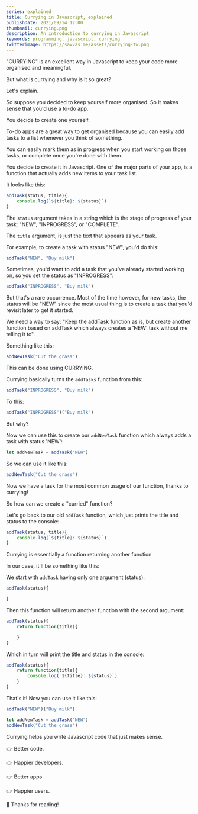 ```yaml
---
series: explained
title: Currying in Javascript, explained.
publishDate: 2021/09/14 12:00
thumbnail: currying.png
description: An introduction to currying in Javascript
keywords: programming, javascript, currying
twitterimage: https://savvas.me/assets/currying-tw.png
---
```


"CURRYING" is an excellent way in Javascript to keep your code more organised and meaningful.

But what is currying and why is it so great?

Let's explain.

So suppose you decided to keep yourself more organised. So it makes sense that you'd use a to-do app.

You decide to create one yourself.

To-do apps are a great way to get organised because you can easily add tasks to a list whenever you think of something.

You can easily mark them as in progress when you start working on those tasks, or complete once you're done with them.

You decide to create it in Javascript. One of the major parts of your app, is a function that actually adds new items to your task list.

It looks like this:

```js
addTask(status, title){
    console.log(`${title}: ${status}`)
}
```

The `status` argument takes in a string which is the stage of progress of your task: "NEW", "INPROGRESS", or "COMPLETE".

The `title` argument, is just the text that appears as your task.

For example, to create a task with status "NEW", you'd do this:

```js
addTask("NEW", "Buy milk")
```

Sometimes, you'd want to add a task that you've already started working on, so you set the status as "INPROGRESS":

```js
addTask("INPROGRESS", "Buy milk")
```

But that's a rare occurrence. Most of the time however, for new tasks, the status will be "NEW" since the most usual thing is to create a task that you'd revisit later to get it started.

We need a way to say: "Keep the addTask function as is, but create another function based on addTask which always creates a 'NEW' task without me telling it to".

Something like this:

```js
addNewTask("Cut the grass")
```

This can be done using CURRYING.

Currying basically turns the `addTasks` function from this:

```js
addTask("INPROGRESS", "Buy milk")
```

To this:

```js
addTask("INPROGRESS")("Buy milk")
```

But why?

Now we can use this to create our `addNewTask` function which always adds a task with status 'NEW':

```js
let addNewTask = addTask("NEW")
```

So we can use it like this:

```js
addNewTask("Cut the grass")
```

Now we have a task for the most common usage of our function, thanks to currying!

So how can we create a "curried" function?

Let's go back to our old `addTask` function, which just prints the title and status to the console:

```js
addTask(status, title){
    console.log(`${title}: ${status}`)
}
```

Currying is essentially a function returning another function.

In our case, it'll be something like this:

We start with `addTask` having only one argument (status):

```js
addTask(status){

}
```

Then this function will return another function with the second argument:

```js
addTask(status){
    return function(title){

    }
}
```

Which in turn will print the title and status in the console:

```js
addTask(status){
    return function(title){
        console.log(`${title}: ${status}`)
    }
}
```

That's it! Now you can use it like this:

```js
addTask("NEW")("Buy milk")

let addNewTask = addTask("NEW")
addNewTask("Cut the grass")
```

Currying helps you write Javascript code that just makes sense.

👉 Better code.

👉 Happier developers.

👉 Better apps

👉 Happier users.

👋 Thanks for reading!

